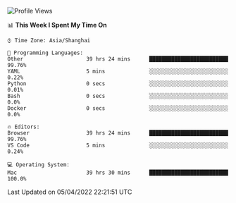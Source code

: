 <!--START_SECTION:waka-->
![Profile Views](http://img.shields.io/badge/Profile%20Views-0-blue)

📊 **This Week I Spent My Time On** 

```text
⌚︎ Time Zone: Asia/Shanghai

💬 Programming Languages: 
Other                    39 hrs 24 mins      █████████████████████████   99.76% 
YAML                     5 mins              ░░░░░░░░░░░░░░░░░░░░░░░░░   0.22% 
Python                   0 secs              ░░░░░░░░░░░░░░░░░░░░░░░░░   0.01% 
Bash                     0 secs              ░░░░░░░░░░░░░░░░░░░░░░░░░   0.0% 
Docker                   0 secs              ░░░░░░░░░░░░░░░░░░░░░░░░░   0.0%

🔥 Editors: 
Browser                  39 hrs 24 mins      █████████████████████████   99.76% 
VS Code                  5 mins              ░░░░░░░░░░░░░░░░░░░░░░░░░   0.24%

💻 Operating System: 
Mac                      39 hrs 30 mins      █████████████████████████   100.0%

```


 Last Updated on 05/04/2022 22:21:51 UTC
<!--END_SECTION:waka-->